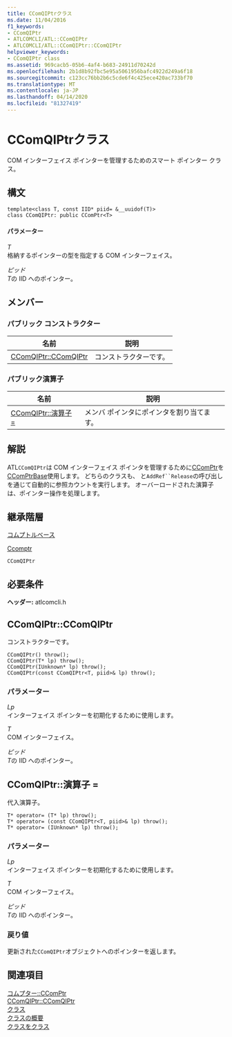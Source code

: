 ```yaml
---
title: CComQIPtrクラス
ms.date: 11/04/2016
f1_keywords:
- CComQIPtr
- ATLCOMCLI/ATL::CComQIPtr
- ATLCOMCLI/ATL::CComQIPtr::CComQIPtr
helpviewer_keywords:
- CComQIPtr class
ms.assetid: 969cacb5-05b6-4af4-b683-24911d70242d
ms.openlocfilehash: 2b1d8b92fbc5e95a5061956bafc4922d249a6f18
ms.sourcegitcommit: c123cc76bb2b6c5cde6f4c425ece420ac733bf70
ms.translationtype: MT
ms.contentlocale: ja-JP
ms.lasthandoff: 04/14/2020
ms.locfileid: "81327419"
---
```

# <a name="ccomqiptr-class"></a>CComQIPtrクラス

COM インターフェイス ポインターを管理するためのスマート ポインター クラス。

## <a name="syntax"></a>構文

```
template<class T, const IID* piid= &__uuidof(T)>
class CComQIPtr: public CComPtr<T>
```

#### <a name="parameters"></a>パラメーター

*T*<br/>
格納するポインターの型を指定する COM インターフェイス。

*ピッド*<br/>
*T*の IID へのポインター。

## <a name="members"></a>メンバー

### <a name="public-constructors"></a>パブリック コンストラクター

|名前|説明|
|----------|-----------------|
|[CComQIPtr::CComQIPtr](#ccomqiptr)|コンストラクターです。|

### <a name="public-operators"></a>パブリック演算子

|名前|説明|
|----------|-----------------|
|[CComQIPtr::演算子 =](#operator_eq)|メンバ ポインタにポインタを割り当てます。|

## <a name="remarks"></a>解説

ATL`CComQIPtr`は COM インターフェイス ポインタを管理するために[CComPtr](../../atl/reference/ccomptr-class.md)を[CComPtrBase](../../atl/reference/ccomptrbase-class.md)使用します。 どちらのクラスも、 と`AddRef``Release`の呼び出しを通じて自動的に参照カウントを実行します。 オーバーロードされた演算子は、ポインター操作を処理します。

## <a name="inheritance-hierarchy"></a>継承階層

[コムプトルベース](../../atl/reference/ccomptrbase-class.md)

[Ccomptr](../../atl/reference/ccomptr-class.md)

`CComQIPtr`

## <a name="requirements"></a>必要条件

**ヘッダー:** atlcomcli.h

## <a name="ccomqiptrccomqiptr"></a><a name="ccomqiptr"></a>CComQIPtr::CComQIPtr

コンストラクターです。

```
CComQIPtr() throw();
CComQIPtr(T* lp) throw();
CComQIPtr(IUnknown* lp) throw();
CComQIPtr(const CComQIPtr<T, piid>& lp) throw();
```

### <a name="parameters"></a>パラメーター

*Lp*<br/>
インターフェイス ポインターを初期化するために使用します。

*T*<br/>
COM インターフェイス。

*ピッド*<br/>
*T*の IID へのポインター。

## <a name="ccomqiptroperator-"></a><a name="operator_eq"></a>CComQIPtr::演算子 =

代入演算子。

```
T* operator= (T* lp) throw();
T* operator= (const CComQIPtr<T, piid>& lp) throw();
T* operator= (IUnknown* lp) throw();
```

### <a name="parameters"></a>パラメーター

*Lp*<br/>
インターフェイス ポインターを初期化するために使用します。

*T*<br/>
COM インターフェイス。

*ピッド*<br/>
*T*の IID へのポインター。

### <a name="return-value"></a>戻り値

更新された`CComQIPtr`オブジェクトへのポインターを返します。

## <a name="see-also"></a>関連項目

[コムプター::CComPtr](../../atl/reference/ccomptr-class.md#ccomptr)<br/>
[CComQIPtr::CComQIPtr](#ccomqiptr)<br/>
[クラス](../../atl/reference/ccomptrbase-class.md)<br/>
[クラスの概要](../../atl/atl-class-overview.md)<br/>
[クラスをクラス](../../atl/reference/ccomqiptrelementtraits-class.md)
